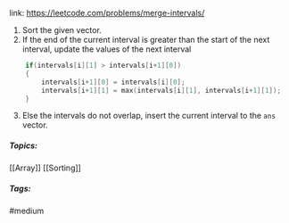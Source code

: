 link: https://leetcode.com/problems/merge-intervals/

1. Sort the given vector. 
2. If the end of the current interval is greater than the start of the next interval, update the values of the next interval
```cpp
	if(intervals[i][1] > intervals[i+1][0])
	{
		intervals[i+1][0] = intervals[i][0];
		intervals[i+1][1] = max(intervals[i][1], intervals[i+1][1]);
	}
```
3. Else the intervals do not overlap, insert the current interval to the `ans` vector.

##### Topics:
[[Array]] [[Sorting]]

##### Tags:
#medium 
